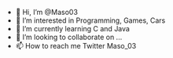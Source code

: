 - 👋 Hi, I’m @Maso03
- 👀 I’m interested in Programming, Games, Cars
- 🌱 I’m currently learning C and Java
- 💞️ I’m looking to collaborate on ...
- 📫 How to reach me Twitter Maso_03

<!---
Maso03/Maso03 is a ✨ special ✨ repository because its `README.md` (this file) appears on your GitHub profile.
You can click the Preview link to take a look at your changes.
--->
